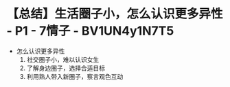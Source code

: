 # 【总结】生活圈子小，怎么认识更多异性 - P1 - 7情子 - BV1UN4y1N7T5

-   怎么认识更多异性
    1.  社交圈子小，难以认识女生
    2.  了解身边圈子，选择合适目标
    3.  利用熟人带入新圈子，察言观色互动